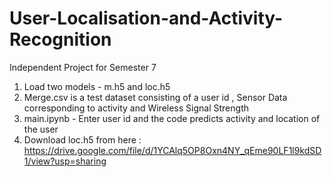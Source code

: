 # User-Localisation-and-Activity-Recognition
Independent Project for Semester 7
1. Load two models - m.h5 and loc.h5
2. Merge.csv is a test dataset consisting of a user id , Sensor Data corresponding to activity and Wireless Signal Strength
3. main.ipynb - Enter user id and the code predicts activity and location of the user
4. Download loc.h5 from here : https://drive.google.com/file/d/1YCAlq5OP8Oxn4NY_qEme90LF1l9kdSD1/view?usp=sharing



